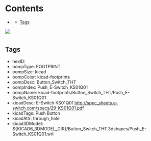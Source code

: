 



Contents
========

* [](#)
	* [Tags](#tags)
  
![][im]
# 

## Tags

- hexID: 
- oompType: FOOTPRINT
- oompSize: kicad
- oompColor: kicad-footprints
- oompDesc: Button_Switch_THT
- oompIndex: Push_E-Switch_KS01Q01
- oompName: kicad-footprints/Button_Switch_THT/Push_E-Switch_KS01Q01
- kicadDesc: E-Switch KS01Q01 http://spec_sheets.e-switch.com/specs/29-KS01Q01.pdf
- kicadTags: Push Button
- kicadAttr: through_hole
- kicad3DModel: ${KICAD6_3DMODEL_DIR}/Button_Switch_THT.3dshapes/Push_E-Switch_KS01Q01.wrl



[im]: image.png
